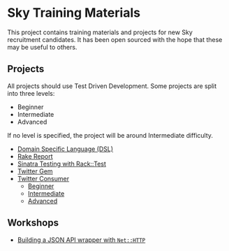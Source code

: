 # Sky Training Materials

This project contains training materials and projects for new Sky recruitment candidates. It has been open sourced with the hope that these may be useful to others.


## Projects

All projects should use Test Driven Development. Some projects are split into three levels:

* Beginner
* Intermediate
* Advanced

If no level is specified, the project will be around Intermediate difficulty.

* [Domain Specific Language (DSL)](projects/domain-specific-language/readme.md)
* [Rake Report](projects/rake-report/readme.md)
* [Sinatra Testing with Rack::Test](projects/sinatra-rack-test/readme.md)
* [Twitter Gem](projects/twitter-gem/readme.md)
* [Twitter Consumer](projects/twitter-consumer/readme.md)
  * [Beginner](projects/twitter-consumer/1-beginner/readme.md)
  * [Intermediate](projects/twitter-consumer/2-intermediate/readme.md)
  * [Advanced](projects/twitter-consumer/3-advanced/readme.md)


## Workshops

* [Building a JSON API wrapper with `Net::HTTP`](workshops/json-via-http/readme.md)
